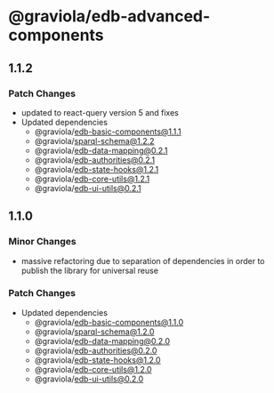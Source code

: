 # @graviola/edb-advanced-components

## 1.1.2

### Patch Changes

- updated to react-query version 5 and fixes
- Updated dependencies
  - @graviola/edb-basic-components@1.1.1
  - @graviola/sparql-schema@1.2.2
  - @graviola/edb-data-mapping@0.2.1
  - @graviola/edb-authorities@0.2.1
  - @graviola/edb-state-hooks@1.2.1
  - @graviola/edb-core-utils@1.2.1
  - @graviola/edb-ui-utils@0.2.1

## 1.1.0

### Minor Changes

- massive refactoring due to separation of dependencies in order to publish the library for universal reuse

### Patch Changes

- Updated dependencies
  - @graviola/edb-basic-components@1.1.0
  - @graviola/sparql-schema@1.2.0
  - @graviola/edb-data-mapping@0.2.0
  - @graviola/edb-authorities@0.2.0
  - @graviola/edb-state-hooks@1.2.0
  - @graviola/edb-core-utils@1.2.0
  - @graviola/edb-ui-utils@0.2.0
